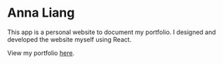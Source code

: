 # Anna Liang

This app is a personal website to document my portfolio. I designed and developed the website myself using React.

View my portfolio [here](https://anna-liang.github.io/portfolio/).